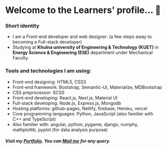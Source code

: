<h1>Welcome to the Learners' profile... 🙂</h1>
<h3>Short identity</h3>
<ul>
  <li>I am a Front-end developer and web designer. (a few steps away to becoming a Full-stack developer)</li>
  <li>Studying at <strong>Khulna university of Engineering & Technology (KUET)</strong> in <strong>Energy Science & Engineering (ESE)</strong> department under Mechanical Faculty.   </li>
</ul>
<h3>Tools and technologies I am using: </h3>
<ul>
  <li>Front-end designing: HTML5, CSS3</li>
  <li>Front-end framework: Bootstrap, Semantic-UI, Materialize, MDBootstrap</li>
  <li>CSS preprocessor: SCSS</li>
  <li>Front-end developing: React.js, Next.js, Material UI</li>
  <li>Full-stack developing: Node.js, Express.js, Mongodb</li>
  <li>Hosting platforms: github-pages, Netlify, firebase, Heroku, vercel</li>
  <li>Core programming languages: Python, JavaScript (also familier with C++ and TypeScript)</li>
  <li>Also familier with: angular, python, pygame, django, numphy, mathplotlib, pyplot (for data analysis purpose)</li>
</ul>
<h5>Visit my <a href="https://abir-the-x-returns.netlify.app/" target="_blank">Portfolio</a>. You can <a href="mailto:muneem914@gmail.com">Mail me</a> for any query.</h5>
